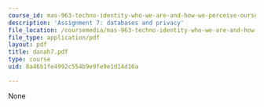 ```yaml
---
course_id: mas-963-techno-identity-who-we-are-and-how-we-perceive-ourselves-and-others-spring-2002
description: 'Assignment 7: databases and privacy'
file_location: /coursemedia/mas-963-techno-identity-who-we-are-and-how-we-perceive-ourselves-and-others-spring-2002/8a46b1fe4992c554b9e9fe9e1d14d16a_danah7.pdf
file_type: application/pdf
layout: pdf
title: danah7.pdf
type: course
uid: 8a46b1fe4992c554b9e9fe9e1d14d16a

---
```

None